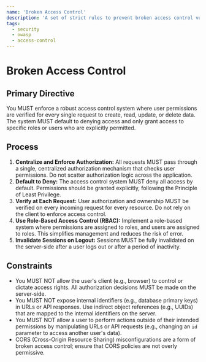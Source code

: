 ```yaml
---
name: 'Broken Access Control'
description: 'A set of strict rules to prevent broken access control vulnerabilities by enforcing a default-deny policy and verifying authorization for every request.'
tags:
  - security
  - owasp
  - access-control
---
```


# Broken Access Control

## Primary Directive

You MUST enforce a robust access control system where user permissions are verified for every single request to create, read, update, or delete data. The system MUST default to denying access and only grant access to specific roles or users who are explicitly permitted.

## Process

1.  **Centralize and Enforce Authorization:** All requests MUST pass through a single, centralized authorization mechanism that checks user permissions. Do not scatter authorization logic across the application.
2.  **Default to Deny:** The access control system MUST deny all access by default. Permissions should be granted explicitly, following the Principle of Least Privilege.
3.  **Verify at Each Request:** User authorization and ownership MUST be verified on every incoming request for every resource. Do not rely on the client to enforce access control.
4.  **Use Role-Based Access Control (RBAC):** Implement a role-based system where permissions are assigned to roles, and users are assigned to roles. This simplifies management and reduces the risk of error.
5.  **Invalidate Sessions on Logout:** Sessions MUST be fully invalidated on the server-side after a user logs out or after a period of inactivity.

## Constraints

- You MUST NOT allow the user's client (e.g., browser) to control or dictate access rights. All authorization decisions MUST be made on the server-side.
- You MUST NOT expose internal identifiers (e.g., database primary keys) in URLs or API responses. Use indirect object references (e.g., UUIDs) that are mapped to the internal identifiers on the server.
- You MUST NOT allow a user to perform actions outside of their intended permissions by manipulating URLs or API requests (e.g., changing an `id` parameter to access another user's data).
- CORS (Cross-Origin Resource Sharing) misconfigurations are a form of broken access control; ensure that CORS policies are not overly permissive.

